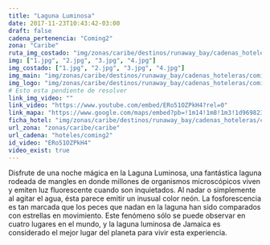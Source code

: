 ```yaml
---
title: "Laguna Luminosa"
date: 2017-11-23T10:43:42-03:00
draft: false
cadena_pertenencia: "Coming2"
zona: "Caribe"
ruta_img_costado: "img/zonas/caribe/destinos/runaway_bay/cadenas_hoteleras/coming2/laguna_luminosa/imagenes/"
img: ["1.jpg", "2.jpg", "3.jpg", "4.jpg"]
img_costado: ["1.jpg", "2.jpg", "3.jpg", "4.jpg"]
img_main: "img/zonas/caribe/destinos/runaway_bay/cadenas_hoteleras/coming2/laguna_luminosa/laguna_luminosa.jpg"
img_logo: "img/zonas/caribe/destinos/runaway_bay/cadenas_hoteleras/coming2/laguna_luminosa/logo_coming2.jpg"
# Esto esta pendiente de resolver
link_img_video: ""
link_video: "https://www.youtube.com/embed/ERo51OZPkH4?rel=0"
link_mapa: "https://www.google.com/maps/embed?pb=!1m14!1m8!1m3!1d969823.7018212251!2d-77.7591671!3d18.2845045!3m2!1i1024!2i768!4f13.1!3m3!1m2!1s0x8eda2a5dfd77e2b1%3A0xfcd69adb5acc5766!2sBah%C3%ADa+Montego%2C+Jamaica!5e0!3m2!1ses!2scl!4v1511444736473"
ficha_hotel: "img/zonas/caribe/destinos/runaway_bay/cadenas_hoteleras/coming2/laguna_luminosa/laguna_luminosa.pdf"
url_zona: "zonas/caribe/caribe"
url_cadena: "hoteles/coming2"
id_video: "ERo51OZPkH4"
video_exist: true
---
```

Disfrute de una noche mágica en la Laguna Luminosa, una fantástica laguna rodeada de mangles en donde millones de organismos microscópicos viven y emiten luz fluorescente cuando son inquietados. Al nadar o simplemente al agitar el agua, ésta parece emitir un inusual color neón. La fosforescencia es tan marcada que los peces que nadan en la laguna han sido comparados con estrellas en movimiento. Este fenómeno sólo se puede observar en cuatro lugares en el mundo, y la laguna luminosa de Jamaica es considerado el mejor lugar del planeta para vivir esta experiencia.
